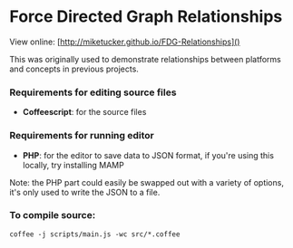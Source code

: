 # Force Directed Graph Relationships #

View online: [http://miketucker.github.io/FDG-Relationships]()

This was originally used to demonstrate relationships between platforms and concepts in previous projects.


### Requirements for editing source files

- **Coffeescript**: for the source files


### Requirements for running editor

- **PHP**: for the editor to save data to JSON format, if you're using this locally, try installing MAMP

Note: the PHP part could easily be swapped out with a variety of options, it's only used to write the JSON to a file.


### To compile source:

`
coffee -j scripts/main.js -wc src/*.coffee
`